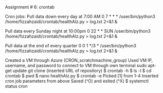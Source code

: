 Assignment # 6: crontab

Cron jobs:
Pull data down every day at 7:00 AM
0 7 * * * /user/bin/python3 /home/fizzahzaidi/crontab/healthAlz.py > log.txt 2<&1 &

Pull data every Sunday night at 10:00pm
0 22 * * SUN /user/bin/python3 /home/fizzahzaidi/crontab/healthAlz.py > log.txt 2<&1 &

Pull data at the end of every quarter
0 0 1 */3 * /user/bin/python3 /home/fizzahzaidi/crontab/healthAlz.py > log.txt 2<&1 &


Created a VM through Azure (CRON_scratchmachine_group)
Used VM IP, username, and password to connect to VM through own terminal
sudo apt-get update
git clone (inserted URL of repository)
$ crontab -h
$ ls -l
$ cd crontab
$ pwd
$ nano healthAlz.py
$ crontab -e
Picked [1] from 1-4
Inserted cron job parameters from above 
Saved (^O) and exited (^X)
$ systemctl status cron
